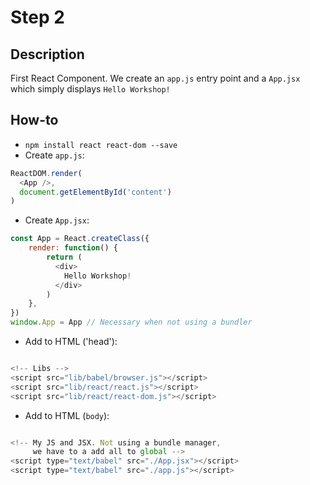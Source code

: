 # Step 2

## Description
First React Component.
We create an `app.js` entry point and a `App.jsx` which simply
displays `Hello Workshop!`

## How-to
- `npm install react react-dom --save`
- Create `app.js`:

``` javascript
ReactDOM.render(
  <App />,
  document.getElementById('content')
)
```

- Create `App.jsx`:

``` javascript
const App = React.createClass({
    render: function() {
        return (
          <div>
            Hello Workshop!
          </div>
        )
    },
})
window.App = App // Necessary when not using a bundler
```

- Add to HTML ('head'):

``` javascript

<!-- Libs -->
<script src="lib/babel/browser.js"></script>
<script src="lib/react/react.js"></script>
<script src="lib/react/react-dom.js"></script>

```

- Add to HTML (`body`):

``` javascript

<!-- My JS and JSX. Not using a bundle manager,
     we have to a add all to global -->
<script type="text/babel" src="./App.jsx"></script>
<script type="text/babel" src="./app.js"></script>

```
